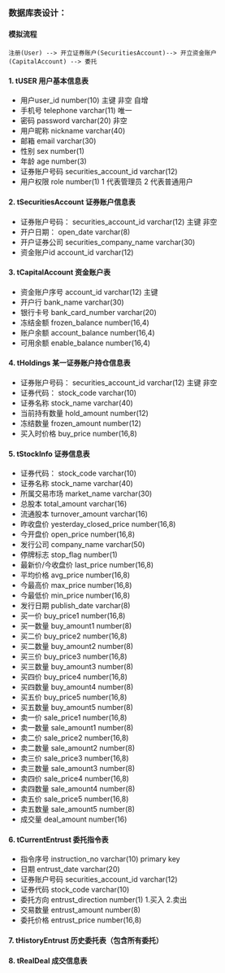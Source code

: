 ### 数据库表设计：  
#### 模拟流程    
    注册(User) --> 开立证券账户(SecuritiesAccount)--> 开立资金账户(CapitalAccount) --> 委托


#### 1. tUSER 用户基本信息表    
* 用户user_id number(10)                 主键 非空  自增
* 手机号 telephone  varchar(11)           唯一
* 密码 password varchar(20)                     非空
* 用户昵称 nickname varchar(40)  
* 邮箱  email  varchar(30)                
* 性别 sex number(1)                      
* 年龄 age number(3)    
* 证券账户号码     securities_account_id    varchar(12)
* 用户权限  role  number(1)                 1 代表管理员  2 代表普通用户                  

#### 2. tSecuritiesAccount 证券账户信息表    
* 证券账户号码：     securities_account_id      varchar(12)  主键  非空 
* 开户日期：         open_date                  varchar(8)    
* 开户证券公司       securities_company_name    varchar(30) 
* 资金账户id        account_id                  varchar(12)

#### 3. tCapitalAccount 资金账户表   
* 资金账户序号       account_id             varchar(12) 主键 
* 开户行            bank_name              varchar(30) 
* 银行卡号           bank_card_number       varchar(20) 
* 冻结金额          frozen_balance          number(16,4) 
* 账户余额          account_balance         number(16,4)
* 可用余额          enable_balance          number(16,4)  

#### 4. tHoldings  某一证券账户持仓信息表   
* 证券账户号码：     securities_account_id      varchar(12)  主键  非空 
* 证券代码：         stock_code                 varchar(10)
* 证券名称          stock_name                  varchar(40)
* 当前持有数量       hold_amount                 number(12)
* 冻结数量          frozen_amount                 number(12)
* 买入时价格        buy_price                   number(16,8)

#### 5. tStockInfo 证券信息表   
* 证券代码：     stock_code                  varchar(10)
* 证券名称       stock_name                  varchar(40)
* 所属交易市场   market_name                  varchar(30)
* 总股本         total_amount                 varchar(16)  
* 流通股本       turnover_amount              varchar(16)
* 昨收盘价       yesterday_closed_price       number(16,8)
* 今开盘价       open_price                   number(16,8)
* 发行公司        company_name                varchar(50)
* 停牌标志       stop_flag                     number(1)
* 最新价/今收盘价 last_price                   number(16,8)
* 平均价格       avg_price                     number(16,8)
* 今最高价       max_price                      number(16,8)
* 今最低价       min_price                      number(16,8)
* 发行日期       publish_date                   varchar(8)
* 买一价        buy_price1                      number(16,8)
* 买一数量       buy_amount1                    number(8)
* 买二价        buy_price2                      number(16,8)
* 买二数量       buy_amount2                    number(8)
* 买三价        buy_price3                      number(16,8)
* 买三数量       buy_amount3                    number(8)
* 买四价        buy_price4                      number(16,8)
* 买四数量       buy_amount4                    number(8)
* 买五价        buy_price5                      number(16,8)
* 买五数量       buy_amount5                    number(8)
* 卖一价         sale_price1                    number(16,8)
* 卖一数量       sale_amount1                   number(8)
* 卖二价         sale_price2                    number(16,8)
* 卖二数量       sale_amount2                   number(8)
* 卖三价         sale_price3                    number(16,8)
* 卖三数量       sale_amount3                   number(8)
* 卖四价         sale_price4                    number(16,8)
* 卖四数量       sale_amount4                   number(8)
* 卖五价         sale_price5                    number(16,8)
* 卖五数量       sale_amount5                   number(8)
* 成交量         deal_amount                    number(16)

#### 6. tCurrentEntrust 委托指令表   
* 指令序号    instruction_no               varchar(10)      primary key 
* 日期        entrust_date                 varchar(20)
* 证券账户号码 securities_account_id        varchar(12)   
* 证券代码    stock_code                    varchar(10)       
* 委托方向    entrust_direction             number(1)       1.买入    2.卖出
* 交易数量    entrust_amount                number(8)       
* 委托价格    entrust_price                 number(16,8)    

#### 7. tHistoryEntrust 历史委托表（包含所有委托）

#### 8. tRealDeal 成交信息表 